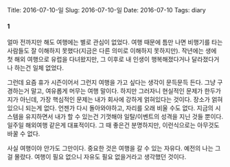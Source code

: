 Title: 2016-07-10-일
Slug: 2016-07-10-일
Date: 2016-07-10
Tags: diary

#### 1
얼마 전까지만 해도 여행에는 별로 관심이 없었다. 여행 때문에 틈만 나면 비행기를 타는 사람들도 잘 이해하지 못했다(지금은 다른 의미로 이해하지 못하지만). 작년에는 생에 첫 해외 여행으로 유럽을 다녀왔지만, 그 이후로 내 인생이 행복해졌다거나 달라졌다거나 하는건 일체 없었다.

그런데 요즘 휴가 시즌이어서 그런지 여행을 가고 싶다는 생각이 문득문득 든다. 그냥 구경하는거 말고, 여유롭게 머무는 여행 말이다. 하지만 그러자니 현실적인 문제가 한두가지가 아닌데, 가장 핵심적인 문제는 내가 회사에 강하게 얽혀있다는 것이다. 장소가 얽혀있으니 되는게 없다. 언젠가 다시 돌아와야하고, 자리를 오래 비울 수도 없다. 지금의 시스템을 유지하면서 내가 할 수 있는건 기껏해야 일탈/이벤트의 성격을 지닌 것들 뿐이다. 일주일 해외여행 같은게 대표적이다. 그 때 좋은건 분명하지만, 이런식으로는 아무것도 바꿀 수 없다.

사실 여행이야 안가도 그만이다. 중요한 것은 여행을 갈 수 있는 자유다. 예전의 나는 그걸 몰랐다. 여행이 필요 없으니 자유도 필요 없을거라고 생각했던 것이다.